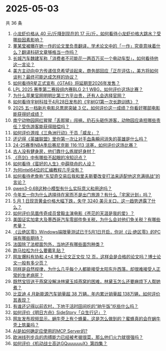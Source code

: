# 2025-05-03

共 36 条

<!-- BEGIN -->
<!-- 最后更新时间 Sat May 03 2025 01:34:00 GMT+0800 (China Standard Time) -->

1. [小龙虾价格从 40 元/斤降到现在的 17 元/斤，如何看待小龙虾价格大跳水？受哪些因素影响？](https://www.zhihu.com/search?q=https%3A%2F%2Fapi.zhihu.com%2Fquestions%2F1900983268733584209)
1. [董某莹被曝在她一作的论文里负责翻译，学术论文中的「一作」究竟意味着什么？翻译科研文章够格当一作吗？](https://www.zhihu.com/search?q=https%3A%2F%2Fapi.zhihu.com%2Fquestions%2F1901664680163898289)
1. [长城汽车魏建军称「消费者不可能花一两百万买一个电动车型」，如何看待他这一言论？](https://www.zhihu.com/search?q=https%3A%2F%2Fapi.zhihu.com%2Fquestions%2F1901528443679639497)
1. [美方主动向中方传递信息希望谈起来，商务部回应「正在评估」，美方将如何谈判？最终可能达成怎样的协议？](https://www.zhihu.com/search?q=https%3A%2F%2Fapi.zhihu.com%2Fquestions%2F1901553333975611340)
1. [如何看待R星正式宣布《GTA6》将延期至2026年发售？](https://www.zhihu.com/search?q=https%3A%2F%2Fapi.zhihu.com%2Fquestions%2F1901722808595232086)
1. [LPL 2025 赛季第二赛段组内赛BLG 2:1 WBG，如何评价这场比赛？](https://www.zhihu.com/search?q=https%3A%2F%2Fapi.zhihu.com%2Fquestions%2F1901725596272264060)
1. [为什么苹果官网明明比第三方平台贵，还有人会选择官网？](https://www.zhihu.com/search?q=https%3A%2F%2Fapi.zhihu.com%2Fquestions%2F518666609)
1. [如何看待宇树科技于4月28日发布的《宇树G1第一次长跑训练》？](https://www.zhihu.com/search?q=https%3A%2F%2Fapi.zhihu.com%2Fquestions%2F1900516004011943389)
1. [2025 五一档新片电影总票房突破 3 亿，如何评价这一成绩？你看好哪部电影能获得好成绩？](https://www.zhihu.com/search?q=https%3A%2F%2Fapi.zhihu.com%2Fquestions%2F1901037574505591060)
1. [南宁动物园网红猩猩「丢那猩」闯祸，扔石头砸伤游客，动物园应承担哪些责任？受伤游客能获得赔偿吗？](https://www.zhihu.com/search?q=https%3A%2F%2Fapi.zhihu.com%2Fquestions%2F1901408051401029548)
1. [如何评价游戏《三角洲行动》干员「威龙」？](https://www.zhihu.com/search?q=https%3A%2F%2Fapi.zhihu.com%2Fquestions%2F13193452471)
1. [还记得《英雄联盟》里你第一次让对手血条瞬间消失的英雄是什么吗？](https://www.zhihu.com/search?q=https%3A%2F%2Fapi.zhihu.com%2Fquestions%2F581519880)
1. [24-25赛季NBA季后赛尼克斯 116:113 活塞，如何评价这场比赛？](https://www.zhihu.com/search?q=https%3A%2F%2Fapi.zhihu.com%2Fquestions%2F1901584048268220278)
1. [古人没有健身房，他们靠什么练就好身材？](https://www.zhihu.com/search?q=https%3A%2F%2Fapi.zhihu.com%2Fquestions%2F1889312332393453353)
1. [《亮剑》中有哪些不起眼的冷知识点？](https://www.zhihu.com/search?q=https%3A%2F%2Fapi.zhihu.com%2Fquestions%2F361922923)
1. [如何看待《蛮好的人生》中薛晓舟的人设？](https://www.zhihu.com/search?q=https%3A%2F%2Fapi.zhihu.com%2Fquestions%2F1897577627465794008)
1. [为何intel64位的汇编教程几乎没有？](https://www.zhihu.com/search?q=https%3A%2F%2Fapi.zhihu.com%2Fquestions%2F59928781)
1. [如何看待老詹称“东契奇交易后我和里夫斯要改变打法来适配他这充满挑战”的言论？](https://www.zhihu.com/search?q=https%3A%2F%2Fapi.zhihu.com%2Fquestions%2F1901349630429602792)
1. [qwen3-0.6B这种小模型有什么实际意义和用途吗？](https://www.zhihu.com/search?q=https%3A%2F%2Fapi.zhihu.com%2Fquestions%2F1900664888608691102)
1. [今年五一你为什么选择待在家而不是出门旅游？有什么「宅家计划」吗？](https://www.zhihu.com/search?q=https%3A%2F%2Fapi.zhihu.com%2Fquestions%2F1899896527788402659)
1. [5 月 1 日现货黄金价格大幅下跌，失守 3240 美元关口，这一趋势透露了什么？](https://www.zhihu.com/search?q=https%3A%2F%2Fapi.zhihu.com%2Fquestions%2F1901293299689587325)
1. [如何评价凤凰传奇成员曾毅主演电影《苍茫的天涯是我的爱》？](https://www.zhihu.com/search?q=https%3A%2F%2Fapi.zhihu.com%2Fquestions%2F1898014896995664278)
1. [美国证实加拿大及墨西哥汽车零部件免关税，为什么会对他们免关税？有哪些考量？](https://www.zhihu.com/search?q=https%3A%2F%2Fapi.zhihu.com%2Fquestions%2F1901549389404661591)
1. [《云绝区零》Windows端限量测试已于5月1日开启，你对《云·绝区零》的PC端有哪些期待？](https://www.zhihu.com/search?q=https%3A%2F%2Fapi.zhihu.com%2Fquestions%2F1901244800092607362)
1. [法国除了法棍面包外，当地还有哪些面包种类？](https://www.zhihu.com/search?q=https%3A%2F%2Fapi.zhihu.com%2Fquestions%2F1895489080797676148)
1. [跑马拉松为什么要戴乳贴？](https://www.zhihu.com/search?q=https%3A%2F%2Fapi.zhihu.com%2Fquestions%2F327153609)
1. [网友爆料有协和 4+4 博士论文正文仅 12 页，这样会是合格的论文吗？博士论文一般有多少页？](https://www.zhihu.com/search?q=https%3A%2F%2Fapi.zhihu.com%2Fquestions%2F1900988315747971092)
1. [同样是自然规律，为什么几乎每个人都能接受太阳东升西落，却很难接受人正常的生老病死？](https://www.zhihu.com/search?q=https%3A%2F%2Fapi.zhihu.com%2Fquestions%2F1900928401654673888)
1. [既然宝钗送干燕窝没解决林黛玉炖燕窝的困难，林黛玉怎么还要麻烦下人帮她煮？](https://www.zhihu.com/search?q=https%3A%2F%2Fapi.zhihu.com%2Fquestions%2F1900490263870301638)
1. [比亚迪 4 月新能源汽车销量超 38 万辆，年内累计销量超 138万辆，如何评价其表现？](https://www.zhihu.com/search?q=https%3A%2F%2Fapi.zhihu.com%2Fquestions%2F1901350897201689633)
1. [有谁还记得以前农村，下地干活时田间吃的“晌午饭”吃些什么吗？](https://www.zhihu.com/search?q=https%3A%2F%2Fapi.zhihu.com%2Fquestions%2F1900224272942740481)
1. [如何评价《明日方舟》SideStory「众生行记」？](https://www.zhihu.com/search?q=https%3A%2F%2Fapi.zhihu.com%2Fquestions%2F1901367807398115282)
1. [网友发布视频显示，蜗牛壳上有个蜂巢，这是怎么做到的？蜜蜂真的会在蜗牛壳上筑巢吗？](https://www.zhihu.com/search?q=https%3A%2F%2Fapi.zhihu.com%2Fquestions%2F1899937912822396068)
1. [AI是如何确定应使用的MCP Server的?](https://www.zhihu.com/search?q=https%3A%2F%2Fapi.zhihu.com%2Fquestions%2F1890546618509538123)
1. [欧洲线列步兵的肉搏能力已经被考据很菜，那么他们火力就很强吗？](https://www.zhihu.com/search?q=https%3A%2F%2Fapi.zhihu.com%2Fquestions%2F653122907)
1. [如何评价《机动战士高达GQuuuuuuX》第四集？](https://www.zhihu.com/search?q=https%3A%2F%2Fapi.zhihu.com%2Fquestions%2F1900830543056184308)

<!-- END -->
